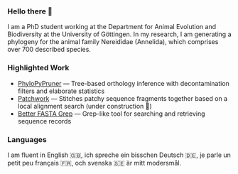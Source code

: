 ### Hello there 👋

I am a PhD student working at the Department for Animal Evolution and Biodiversity at the University of Göttingen. 
In my research, I am generating a phylogeny for the animal family Nereididae (Annelida), which comprises
over 700 described species.

### Highlighted Work

* [PhyloPyPruner](https://gitlab.com/fethalen/phylopypruner) — Tree-based orthology inference with decontamination filters and elaborate statistics
* [Patchwork](https://github.com/fethalen/Patchwork) — Stitches patchy sequence fragments together based on a local alignment search (under construction 🚧)
* [Better FASTA Grep](https://github.com/fethalen/better_fasta_grep) — Grep-like tool for searching and retrieving sequence records

### Languages

I am fluent in English 🇬🇧, ich spreche ein bisschen Deutsch 🇩🇪, je parle un petit peu français 🇫🇷, och svenska 
🇸🇪 är mitt modersmål.
